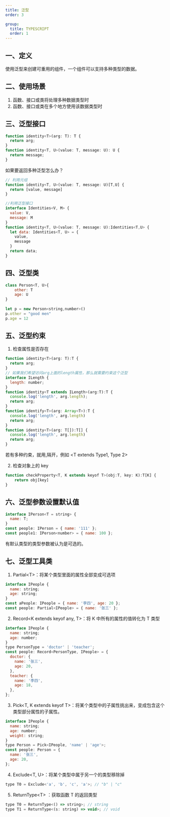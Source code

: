 ```yaml
---
title: 泛型
order: 3

group:
  title: TYPESCRIPT
  order: 1
---
```


## 一、定义

使用泛型来创建可重用的组件，一个组件可以支持多种类型的数据。

## 二、使用场景

1. 函数、接口或类将处理多种数据类型时
2. 函数、接口或类在多个地方使用该数据类型时

## 三、泛型接口

```js
function identity<T>(arg: T): T {
  return arg;
}
function identity<T, U>(value: T, message: U): U {
  return message;
}
```

如果要返回多种泛型怎么办？<br />

```js
// 利用元组
function identity<T, U>(value: T, message: U)[T,U] {
  return [value, message]
}

//利用泛型接口
interface Identities<V, M> {
  value: V,
  message: M
}
function identity<T, U>(value: T, message: U):Identities<T,U> {
  let data: Identities<T, U> = {
    value,
    message
  }
  return data;
}
```

## 四、泛型类

```js
class Person<T, U>{
    other: T
    age: U
}
​
let p = new Person<string,number>()
p.other = "good men"
p.age = 12
```

## 五、泛型约束

1. 检查属性是否存在

```js
function identity<T>(arg: T):T {
  return arg;
}
// 如果我们希望访问arg上面的length属性，那么就需要约束这个泛型
interface ILength {
  length: number;
}
function identity<T extends ILength>(arg:T):T {
  console.log('length', arg.length);
  return arg;
}
function identify<T>(arg: Array<T>):T {
  console.log('length', arg.length)
  return arg;
}
function identity<T>(arg: T[]):T[] {
  console.log('length', arg.length)
  return arg;
}
```

若有多种约束，就用,隔开，例如 <T extends Type1, Type 2>

2. 检查对象上的 key

```js
function checkProperty<T, K extends keyof T>(obj:T, key: K):T[K] {
    return obj[key]
}
```

## 六、泛型参数设置默认值

```js
interface IPerson<T = string> {
  name: T;
}
const people: IPerson = { name: '111' };
const people1: IPerson<number> = { name: 100 };
```

有默认类型的类型参数被认为是可选的。

## 七、泛型工具类

1. Partial\<T>：将某个类型里面的属性全部变成可选项

```js
interface IPeople {
  name: string;
  age: string;
}
const aPeople: IPeople = { name: '李四', age: 20 };
const people: Partial<IPeople> = { name: '张三' };
```

2. Record\<K extends keyof any, T>：将 K 中所有的属性的值转化为 T 类型

```js
interface IPeople {
  name: string;
  age: number;
}
type PersonType = 'doctor' | 'teacher';
const people: Record<PersonType, IPeople> = {
  doctor: {
    name: '张三',
    age: 20,
  },
  teacher: {
    name: '李四',
    age: 18,
  },
};
```

3. Pick\<T, K extends keyof T>：将某个类型中的子属性挑出来，变成包含这个类型部分属性的子属性。

```js
interface IPeople {
  name: string;
  age: number;
  weight: string;
}
type Person = Pick<IPeople, 'name' | 'age'>;
const people: Person = {
  name: '张三',
  age: 20,
};
```

4. Exclude\<T, U>：将某个类型中属于另一个的类型移除掉

```js
type T0 = Exclude<'a', 'b', 'c', 'a'>; // "b" | "c"
```

5. ReturnType\<T> ：获取函数 T 的返回类型

```js
type T0 = ReturnType<() => string>; // string
type T1 = ReturnType<(s: string) => void>; // void
```

